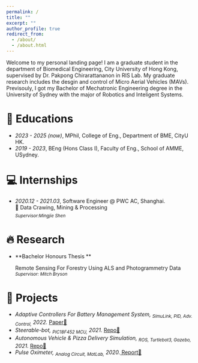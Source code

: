 ```yaml
---
permalink: /
title: ""
excerpt: ""
author_profile: true
redirect_from: 
  - /about/
  - /about.html
---
```


<span class='anchor' id='about-me'></span>

Welcome to my personal landing page! I am a graduate student in the department of Biomedical Engineering, City University of Hong Kong, supervised by Dr. Pakpong Chirarattananon in RIS Lab. My graduate research includes the desgin and control of Micro Aerial Vehicles (MAVs). Previsouly, I got my Bachelor of Mechatronic Engineering degree in the University of Sydney with the major of Robotics and Inteligent Systems.

# 📖 Educations
- *2023 - 2025 (now)*, MPhil, College of Eng., Department of BME, CityU HK.
- *2019 - 2023*, BEng (Hons Class I), Faculty of Eng., School of AMME, USydney.

[//]: # (# 📝 Academic Status)

[//]: # (<span class='anchor' id='about-me'></span>)

[//]: # ()
[//]: # (Research Interests: MAV control, )

[//]: # ()
[//]: # (High Distinction courses in USyd:)

[//]: # (- *MATH1002: Linear Algebra*)

[//]: # (- *ENGG1802: Engineering Mechanics*)

[//]: # (- *MATH2021: Vector Calculus and Differential Equations*)

[//]: # (- *AMME2500: Engineering Dynamics*)

[//]: # (- *MTRX2700: Mechatronics 2*)

[//]: # (- *MTRX3700: Mechatronics 3*)

[//]: # (- *AMME3500: System Dynamics and Control*)

[//]: # (- *ELEC3404: Electronic Circuit Design*)

[//]: # (- *ENGG4111: Integrated Engineering 4*)

[//]: # ()
[//]: # (Languages: Chineses, English, Jpanese &#40;N3&#41;)

# 💻 Internships
- *2020.12 - 2021.03*, Software Engineer @ PWC AC, Shanghai. <br/>
  🔹 Data Crawing, Mining & Processing  <br/>
  *<sub> Supervisor:Mingjie Shen </sub>*

# 🔥 Research
- **Bachelor Honours Thesis **

    Remote Sensing For Forestry Using ALS and Photogrammetry Data<br/>
    *<sub> Supervisor: Mitch Bryson </sub>*

# 🍭 Projects
- *Adaptive Controllers For Battery Management System, <sub> SimuLink, PID, Adv. Control,</sub>  2022.* <a href="https://knn-6948.github.io/docs/Adaptive_controllers_for_battery_management_system.html"> Paper📑</a>
- *Steerable-bot, <sub> PIC18F452 MCU,</sub>  2021.* <a href="https://github.com/KNN-6948/Steerable-Vehicle"> Repo📎</a>
- *Autonomous Vehicle & Pizza Delivery Simulation, <sub> ROS, Turtlebot3, Gazebo,</sub>  2021.* <a href="https://github.com/KNN-6948/Object-Oriented-Pizza"> Repo📎</a>
- *Pulse Oximeter, <sub> Analog Circuit, MatLab,</sub> 2020.*<a href="https://knn-6948.github.io/docs/ELEC2104_Report.html"> Report📑</a>

